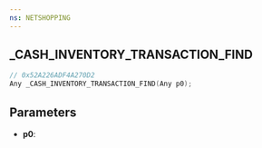 ```yaml
---
ns: NETSHOPPING
---
```

## _CASH_INVENTORY_TRANSACTION_FIND

```c
// 0x52A226ADF4A270D2
Any _CASH_INVENTORY_TRANSACTION_FIND(Any p0);
```

## Parameters
* **p0**:
